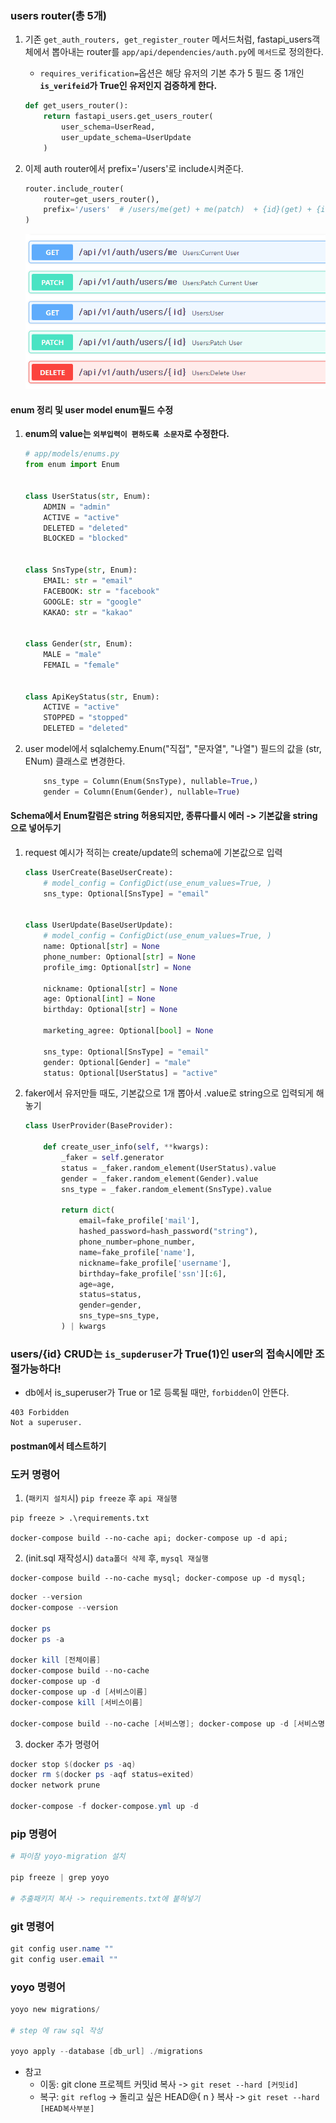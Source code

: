 ### users router(총 5개)
1. 기존 `get_auth_routers, get_register_router` 메서드처럼, fastapi_users객체에서 뽑아내는 router를  `app/api/dependencies/auth.py`에 `메서드`로 정의한다.
    - `requires_verification=`옵션은 해당 유저의 기본 추가 5 필드 중 1개인 **`is_verifeid`가 True인 유저인지 검증하게 한다.**
    ```python
    def get_users_router():
        return fastapi_users.get_users_router(
            user_schema=UserRead,
            user_update_schema=UserUpdate
        )
    
    ```
   
2. 이제 auth router에서 prefix='/users'로 include시켜준다.
    ```python
    router.include_router(
        router=get_users_router(),
        prefix='/users'  # /users/me(get) + me(patch)  + {id}(get) + {id}(patch) + {id}(delete)
    )
    ```
    ![img.png](../images/45.png)

#### enum 정리 및 user model enum필드 수정
1. **enum의 value는 `외부입력이 편하도록 소문자`로 수정한다.**
    ```python
    # app/models/enums.py
    from enum import Enum
    
    
    class UserStatus(str, Enum):
        ADMIN = "admin"
        ACTIVE = "active"
        DELETED = "deleted"
        BLOCKED = "blocked"
    
    
    class SnsType(str, Enum):
        EMAIL: str = "email"
        FACEBOOK: str = "facebook"
        GOOGLE: str = "google"
        KAKAO: str = "kakao"
    
    
    class Gender(str, Enum):
        MALE = "male"
        FEMAIL = "female"
    
    
    class ApiKeyStatus(str, Enum):
        ACTIVE = "active"
        STOPPED = "stopped"
        DELETED = "deleted"
    
    ```
   
2. user model에서 sqlalchemy.Enum("직접", "문자열", "나열") 필드의 값을 (str, ENum) 클래스로 변경한다.
    ```python
        sns_type = Column(Enum(SnsType), nullable=True,)
        gender = Column(Enum(Gender), nullable=True)
    ```
   

#### Schema에서 Enum칼럼은 string 허용되지만, 종류다를시 에러 -> 기본값을 string으로 넣어두기
1. request 예시가 적히는 create/update의 schema에 기본값으로 입력
    ```python
    class UserCreate(BaseUserCreate):
        # model_config = ConfigDict(use_enum_values=True, )
        sns_type: Optional[SnsType] = "email"
    
    
    class UserUpdate(BaseUserUpdate):
        # model_config = ConfigDict(use_enum_values=True, )
        name: Optional[str] = None
        phone_number: Optional[str] = None
        profile_img: Optional[str] = None
    
        nickname: Optional[str] = None
        age: Optional[int] = None
        birthday: Optional[str] = None
        
        marketing_agree: Optional[bool] = None
        
        sns_type: Optional[SnsType] = "email"
        gender: Optional[Gender] = "male"
        status: Optional[UserStatus] = "active"

    ```
   
2. faker에서 유저만들 때도, 기본값으로 1개 뽑아서 .value로 string으로 입력되게 해놓기
    ```python
    class UserProvider(BaseProvider):
    
        def create_user_info(self, **kwargs):
            _faker = self.generator
            status = _faker.random_element(UserStatus).value
            gender = _faker.random_element(Gender).value
            sns_type = _faker.random_element(SnsType).value
            
            return dict(
                email=fake_profile['mail'],
                hashed_password=hash_password("string"),
                phone_number=phone_number,
                name=fake_profile['name'],
                nickname=fake_profile['username'],
                birthday=fake_profile['ssn'][:6],
                age=age,
                status=status,
                gender=gender,
                sns_type=sns_type,
            ) | kwargs
    ```
   
### users/{id} CRUD는 `is_supderuser`가 True(1)인 user의 접속시에만 조절가능하다!
- db에서 is_superuser가 True or 1로 등록될 때만, `forbidden`이 안뜬다.
```
403 Forbidden
Not a superuser.
```
#### postman에서 테스트하기

### 도커 명령어

1. (`패키지 설치`시) `pip freeze` 후 `api 재실행`

```shell
pip freeze > .\requirements.txt

docker-compose build --no-cache api; docker-compose up -d api;
```

2. (init.sql 재작성시) `data폴더 삭제` 후, `mysql 재실행`

```shell
docker-compose build --no-cache mysql; docker-compose up -d mysql;
```

```powershell
docker --version
docker-compose --version

docker ps
docker ps -a 

docker kill [전체이름]
docker-compose build --no-cache
docker-compose up -d 
docker-compose up -d [서비스이름]
docker-compose kill [서비스이름]

docker-compose build --no-cache [서비스명]; docker-compose up -d [서비스명];

```

3. docker 추가 명령어
```powershell
docker stop $(docker ps -aq)
docker rm $(docker ps -aqf status=exited)
docker network prune 

docker-compose -f docker-compose.yml up -d
```
### pip 명령어

```powershell
# 파이참 yoyo-migration 설치

pip freeze | grep yoyo

# 추출패키지 복사 -> requirements.txt에 붙혀넣기

```

### git 명령어
```powershell
git config user.name "" 
git config user.email "" 

```
### yoyo 명령어
```powershell
yoyo new migrations/

# step 에 raw sql 작성

yoyo apply --database [db_url] ./migrations 
```

- 참고
    - 이동: git clone 프로젝트 커밋id 복사 -> `git reset --hard [커밋id]`
    - 복구: `git reflog` -> 돌리고 싶은 HEAD@{ n } 복사 -> `git reset --hard [HEAD복사부분]`